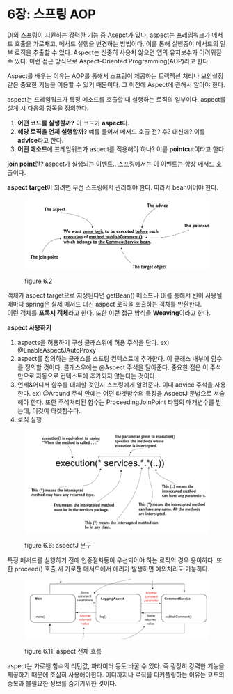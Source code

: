 # 6장: 스프링 AOP

DI외 스프링이 지원하는 강력한 기능 중 Asepct가 있다. aspect는 프레임워크가 메서드 호출을 가로채고, 메서드 실행을 변경하는 방법이다. 이를 통해 실행중이 메서드의 일부 로직을 추출할 수 있다. Aspect는 신중히 사용치 않으면 앱의 유지보수가 어려워질 수 있다. 이런 접근 방식으로 Aspect-Oriented Programming(AOP)라고 한다.

Aspect를 배우는 이유는 AOP를 통해서 스프링이 제공하는 트랙젝션 처리나 보안설정 같은 중요한 기능을 이용할 수 있기 때문이다. 그 이전에 Aspect에 관해서 알아야 한다.

aspect는 프레임워크가 특정 메소드를 호출할 때 실행하는 로직의 일부이다. aspect를 설계 시 다음의 항목을 정의한다.

1. **어떤 코드를 실행할까?** 이 코드가 **aspect**다.
2. **해당 로직을 언제 실행할까?** 예를 들어서 메서드 호출 전? 후? 대신에? 이를 **advice**라고 한다.
3. **어떤 메소드**에 프레임워크가 aspect를 적용해야 하나? 이를 **pointcut**이라고 한다.

**join point**란? aspect가 실행되는 이벤트.. 스프링에서는 이 이벤트는 항상 메서드 호출이다.

**aspect target**이 되려면 우선 스프링에서 관리해야 한다. 따라서 bean이어야 한다.

<figure><img src="../../.gitbook/assets/image (3).png" alt=""><figcaption><p>figure 6.2</p></figcaption></figure>

객체가 aspect target으로 지정된다면 getBean() 메소드나 DI를 통해서 빈이 사용될때마다 spring은 실제 메서드 대신 aspect 로직을 호출하는 객체를 반환한다. \
이런 객체를 **프록시 객체**라고 한다. 또한 이런 접근 방식을 **Weaving**이라고 한다.



**aspect 사용하기**

1. aspects을 허용하기 구성 클래스위에 허용 주석을 단다. ex) @EnableAspectJAutoProxy
2. aspect를 정의하는 클래스를 스프링 컨텍스트에 추가한다. 이 클래스 내부에 함수를 정의할 것이다. 클래스우에는 @Aspect 주석을 달아준다. 중요한 점은 이 주석만으로 자동으로 컨텍스트에 추가되지 않는다는 것이다.
3. 언제&어디서 함수를 대체할 것인지 스프링에게 알려준다. 이때 advice 주석을 사용한다. ex) @Around 주석 안에는 어떤 타겟함수의 특징을 AspectJ 문법으로 서술해야 한다. 또한 주석처리된 함수는 ProceedingJoinPoint 타입의 매개변수를 받는데, 이것이 타겟함수다.
4. 로직 실행

<figure><img src="../../.gitbook/assets/image.png" alt=""><figcaption><p>figure 6.6: aspectJ 문구 </p></figcaption></figure>

특정 메서드를 실행하기 전에 인증절차등이 우선되어야 하는 로직의 경우 용이하다. 또한 proceed() 호출 시 가로챈 메서드에서 에러가 발생하면 예외처리도 가능하다.

<figure><img src="../../.gitbook/assets/image (1).png" alt=""><figcaption><p>figure 6.11: aspect 전체 흐름</p></figcaption></figure>

aspect는 가로챈 함수의 리턴값, 파라미터 등도 바꿀 수 있다. 즉 굉장히 강력한 기능을 제공하기 때문에 조심히 사용해야한다. 어디까지나 로직을 디커플링하는 이유는 코드의 중복과 불필요한 정보를 숨기기위한 것이다.
